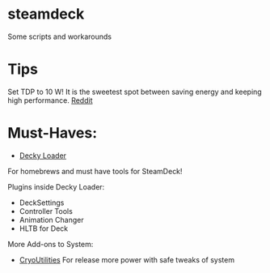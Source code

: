 # steamdeck
Some scripts and workarounds

# Tips

Set TDP to 10 W!
It is the sweetest spot between saving energy and keeping high performance.
[Reddit]([https://deckbrew.xyz/](https://www.reddit.com/r/SteamDeck/comments/153zkbd/comment/jsqlrx2/?utm_source=share&utm_medium=ios_app&utm_name=ioscss&utm_content=1&utm_term=1&context=3))

# Must-Haves:

* [Decky Loader](https://deckbrew.xyz/)

For homebrews and must have tools for SteamDeck!

Plugins inside Decky Loader: 

* DeckSettings
* Controller Tools
* Animation Changer
* HLTB for Deck

More Add-ons to System:

* [CryoUtilities](https://github.com/CryoByte33/steam-deck-utilities)
For release more power with safe tweaks of system
